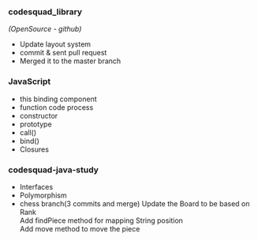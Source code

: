 ### codesquad_library
_(OpenSource - github)_
+ Update layout system
+ commit & sent pull request
+ Merged it to the master branch

### JavaScript
+ this binding component
+ function code process
+ constructor
+ prototype
+ call()
+ bind()
+ Closures

### codesquad-java-study
+ Interfaces
+ Polymorphism
+ chess branch(3 commits and merge)
Update the Board to be based on Rank<br>
Add findPiece method for mapping String position<br>
Add move method to move the piece<br>
